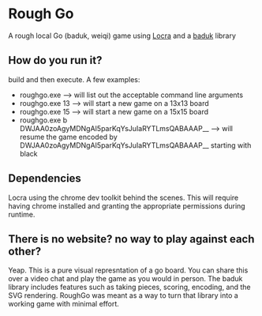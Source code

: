 # Rough Go
A rough local Go (baduk, weiqi) game using [Locra](https://github.com/zserge/lorca)  and a [baduk](http://godoc.org/github.com/acityinohio/baduk) library

## How do you run it?
build and then execute. A few examples:
* roughgo.exe        --> will list out the acceptable command line arguments
* roughgo.exe 13     --> will start a new game on a 13x13 board
* roughgo.exe 15     --> will start a new game on a 15x15 board
* roughgo.exe b DWJAA0zoAgyMDNgAI5parKqYsJuIaRYTLmsQABAAAP__    --> will resume the game encoded by DWJAA0zoAgyMDNgAI5parKqYsJuIaRYTLmsQABAAAP__ starting with black

## Dependencies
Locra using the chrome dev toolkit behind the scenes. This will require having chrome installed and granting the appropriate permissions during runtime.

## There is no website? no way to play against each other? 
Yeap. This is a pure visual represntation of a go board. You can share this over a video chat and play the game as you would in person. The baduk library includes features such as taking pieces, scoring, encoding, and the SVG rendering. RoughGo was meant as a way to turn that library into a working game with minimal effort.